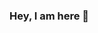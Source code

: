 ### Hey, I am here 👋

<!--

Here are some ideas to get you started:

- 🔭 I’m currently working on ... Home
- 🌱 I’m currently learning ... MERN Stack
- 👯 I’m looking to collaborate on ... MERN Stack
- 🤔 I’m looking for help with ...  Python
- 💬 Ask me about ... anything
- 📫 How to reach me: ... [LinkedIn](https://www.linkedin.com/in/imtiazmahmod)
- 😄 Pronouns: ...  He/
- ⚡ Fun fact: ... Be positive, Be confident
-->
